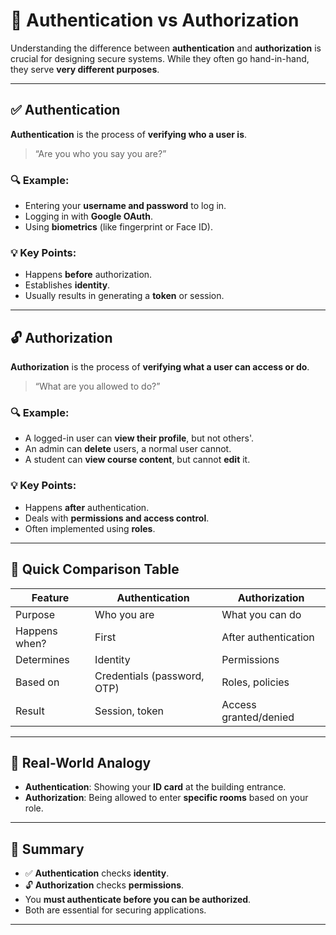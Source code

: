 # 🔐 Authentication vs Authorization

Understanding the difference between **authentication** and **authorization** is crucial for designing secure systems. While they often go hand-in-hand, they serve **very different purposes**.

--- 

## ✅ Authentication

**Authentication** is the process of **verifying who a user is**.

> “Are you who you say you are?”

### 🔍 Example:
- Entering your **username and password** to log in.
- Logging in with **Google OAuth**.
- Using **biometrics** (like fingerprint or Face ID).

### 💡 Key Points:
- Happens **before** authorization.
- Establishes **identity**.
- Usually results in generating a **token** or session.

---

## 🔓 Authorization

**Authorization** is the process of **verifying what a user can access or do**.

> “What are you allowed to do?”

### 🔍 Example:
- A logged-in user can **view their profile**, but not others'.
- An admin can **delete** users, a normal user cannot.
- A student can **view course content**, but cannot **edit** it.

### 💡 Key Points:
- Happens **after** authentication.
- Deals with **permissions and access control**.
- Often implemented using **roles**.

---

## 🧠 Quick Comparison Table

| Feature             | Authentication             | Authorization              |
|---------------------|-----------------------------|-----------------------------|
| Purpose             | Who you are                | What you can do             |
| Happens when?       | First                      | After authentication        |
| Determines          | Identity                   | Permissions                 |
| Based on            | Credentials (password, OTP) | Roles, policies             |
| Result              | Session, token              | Access granted/denied       |

---

## 🔗 Real-World Analogy

- **Authentication**: Showing your **ID card** at the building entrance.
- **Authorization**: Being allowed to enter **specific rooms** based on your role.

---

## 🚀 Summary

- ✅ **Authentication** checks **identity**.
- 🔓 **Authorization** checks **permissions**.
- You **must authenticate before you can be authorized**.
- Both are essential for securing applications.

---

